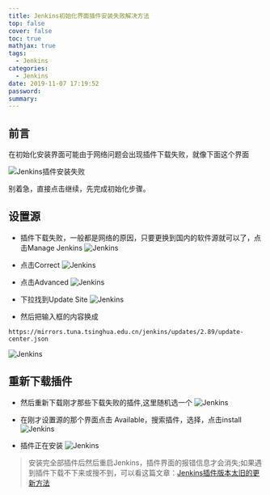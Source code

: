 ```yaml
---
title: Jenkins初始化界面插件安装失败解决方法
top: false
cover: false
toc: true
mathjax: true
tags:
  - Jenkins
categories:
  - Jenkins
date: 2019-11-07 17:19:52
password:
summary:
---
```


## 前言

在初始化安装界面可能由于网络问题会出现插件下载失败，就像下面这个界面

![Jenkins插件安装失败](http://cdn.mjava.top/blog/jenkins_error_2_20191107155729.png)

别着急，直接点击继续，先完成初始化步骤。



## 设置源

- 插件下载失败，一般都是网络的原因，只要更换到国内的软件源就可以了，点击Manage Jenkins
![Jenkins](http://cdn.mjava.top/blog/20191107162947.png)


- 点击Correct
![Jenkins](http://cdn.mjava.top/blog/20191107163016.png)


- 点击Advanced
![Jenkins](http://cdn.mjava.top/blog/20191107163040.png)


- 下拉找到Update Site
![Jenkins](http://cdn.mjava.top/blog/20191107163100.png)


- 然后把输入框的内容换成

```shell
https://mirrors.tuna.tsinghua.edu.cn/jenkins/updates/2.89/update-center.json
```

![Jenkins](http://cdn.mjava.top/blog/20191107165325.png)

## 重新下载插件

- 然后重新下载刚才那些下载失败的插件,这里随机选一个
![Jenkins](http://cdn.mjava.top/blog/20191107165630.png)


- 在刚才设置源的那个界面点击 Available，搜索插件，选择，点击install
![Jenkins](http://cdn.mjava.top/blog/20191107165916.png)


- 插件正在安装
![Jenkins](http://cdn.mjava.top/blog/20191107165947.png)


> 安装完全部插件后然后重启Jenkins，插件界面的报错信息才会消失;如果遇到插件下载不下来或搜不到，可以看这篇文章：[Jenkins插件版本太旧的更新方法](https://mjava.top/jenkins/problem-jenkins-01/)

